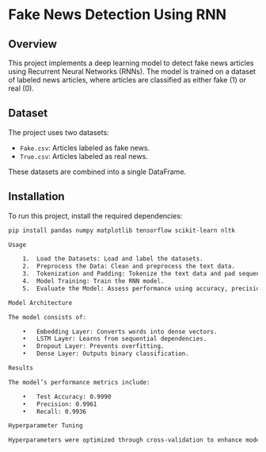 # Fake News Detection Using RNN

## Overview
This project implements a deep learning model to detect fake news articles using Recurrent Neural Networks (RNNs). The model is trained on a dataset of labeled news articles, where articles are classified as either fake (1) or real (0).

## Dataset
The project uses two datasets:
- `Fake.csv`: Articles labeled as fake news.
- `True.csv`: Articles labeled as real news.

These datasets are combined into a single DataFrame.

## Installation
To run this project, install the required dependencies:

```bash
pip install pandas numpy matplotlib tensorflow scikit-learn nltk

Usage

	1.	Load the Datasets: Load and label the datasets.
	2.	Preprocess the Data: Clean and preprocess the text data.
	3.	Tokenization and Padding: Tokenize the text data and pad sequences.
	4.	Model Training: Train the RNN model.
	5.	Evaluate the Model: Assess performance using accuracy, precision, and recall.

Model Architecture

The model consists of:

	•	Embedding Layer: Converts words into dense vectors.
	•	LSTM Layer: Learns from sequential dependencies.
	•	Dropout Layer: Prevents overfitting.
	•	Dense Layer: Outputs binary classification.

Results

The model’s performance metrics include:

	•	Test Accuracy: 0.9990
	•	Precision: 0.9961
	•	Recall: 0.9936

Hyperparameter Tuning

Hyperparameters were optimized through cross-validation to enhance model performance.


